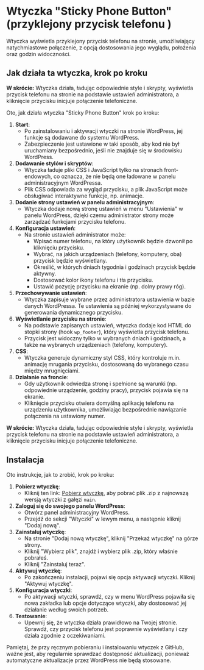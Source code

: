 # Wtyczka "Sticky Phone Button" (przyklejony przycisk telefonu )

Wtyczka wyświetla przyklejony przycisk telefonu na stronie, umożliwiający natychmiastowe połączenie, z opcją dostosowania jego wyglądu, położenia oraz godzin widoczności.

## Jak działa ta wtyczka, krok po kroku

**W skrócie:**
Wtyczka działa, ładując odpowiednie style i skrypty, wyświetla przycisk telefonu na stronie na podstawie ustawień administratora, a kliknięcie przycisku inicjuje połączenie telefoniczne.

Oto, jak działa wtyczka "Sticky Phone Button" krok po kroku:

1. **Start**:
    - Po zainstalowaniu i aktywacji wtyczki na stronie WordPress, jej funkcje są dodawane do systemu WordPress.
    - Zabezpieczenie jest ustawione w taki sposób, aby kod nie był uruchamiany bezpośrednio, jeśli nie znajduje się w środowisku WordPress.
2. **Dodawanie stylów i skryptów**:
    - Wtyczka ładuje pliki CSS i JavaScript tylko na stronach front-endowych, co oznacza, że nie będą one ładowane w panelu administracyjnym WordPressa.
    - Plik CSS odpowiada za wygląd przycisku, a plik JavaScript może obsługiwać interaktywne funkcje, np. animacje.
3. **Dodanie strony ustawień w panelu administracyjnym**:
    - Wtyczka dodaje nową stronę ustawień w menu "Ustawienia" w panelu WordPress, dzięki czemu administrator strony może zarządzać funkcjami przycisku telefonu.
4. **Konfiguracja ustawień**:
    - Na stronie ustawień administrator może:
        - Wpisać numer telefonu, na który użytkownik będzie dzwonił po kliknięciu przycisku.
        - Wybrać, na jakich urządzeniach (telefony, komputery, oba) przycisk będzie wyświetlany.
        - Określić, w których dniach tygodnia i godzinach przycisk będzie aktywny.
        - Dostosować kolor ikony telefonu i tła przycisku.
        - Ustawić pozycję przycisku na ekranie (np. dolny prawy róg).
5. **Przechowywanie ustawień**:
    - Wtyczka zapisuje wybrane przez administratora ustawienia w bazie danych WordPressa. Te ustawienia są później wykorzystywane do generowania dynamicznego przycisku.
6. **Wyświetlanie przycisku na stronie**:
    - Na podstawie zapisanych ustawień, wtyczka dodaje kod HTML do stopki strony (hook `wp_footer`), który wyświetla przycisk telefonu.
    - Przycisk jest widoczny tylko w wybranych dniach i godzinach, a także na wybranych urządzeniach (telefony, komputery).
7. **CSS**:
    - Wtyczka generuje dynamiczny styl CSS, który kontroluje m.in. animację mrugania przycisku, dostosowaną do wybranego czasu między mrugnięciami.
8. **Działanie na froncie**:
    - Gdy użytkownik odwiedza stronę i spełnione są warunki (np. odpowiednie urządzenie, godziny pracy), przycisk pojawia się na ekranie.
    - Kliknięcie przycisku otwiera domyślną aplikację telefonu na urządzeniu użytkownika, umożliwiając bezpośrednie nawiązanie połączenia na ustawiony numer.

**W skrócie:**
Wtyczka działa, ładując odpowiednie style i skrypty, wyświetla przycisk telefonu na stronie na podstawie ustawień administratora, a kliknięcie przycisku inicjuje połączenie telefoniczne.

## Instalacja

Oto instrukcje, jak to zrobić, krok po kroku:

1. **Pobierz wtyczkę**:
    - Kliknij ten link: [Pobierz wtyczkę](https://github.com/rskonieczka/sticky-phone-button/archive/refs/heads/main.zip), aby pobrać plik .zip z najnowszą wersją wtyczki z gałęzi `main`.
2. **Zaloguj się do swojego panelu WordPress**:
    - Otwórz panel administracyjny WordPress.
    - Przejdź do sekcji "Wtyczki" w lewym menu, a następnie kliknij "Dodaj nową".
3. **Zainstaluj wtyczkę**:
    - Na stronie "Dodaj nową wtyczkę", kliknij "Przekaż wtyczkę" na górze strony.
    - Kliknij "Wybierz plik", znajdź i wybierz plik .zip, który właśnie pobrałeś.
    - Kliknij "Zainstaluj teraz".
4. **Aktywuj wtyczkę**:
    - Po zakończeniu instalacji, pojawi się opcja aktywacji wtyczki. Kliknij "Aktywuj wtyczkę".
5. **Konfiguracja wtyczki**:
    - Po aktywacji wtyczki, sprawdź, czy w menu WordPress pojawiła się nowa zakładka lub opcje dotyczące wtyczki, aby dostosować jej działanie według swoich potrzeb.
6. **Testowanie**:
    - Upewnij się, że wtyczka działa prawidłowo na Twojej stronie. Sprawdź, czy przycisk telefonu jest poprawnie wyświetlany i czy działa zgodnie z oczekiwaniami.

Pamiętaj, że przy ręcznym pobieraniu i instalowaniu wtyczek z GitHub, ważne jest, aby regularnie sprawdzać dostępność aktualizacji, ponieważ automatyczne aktualizacje przez WordPress nie będą stosowane.
